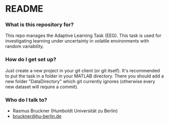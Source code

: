 # README #

### What is this repository for? ###

This repo manages the Adaptive Learning Task (EEG).
This task is used for investigating learning under uncertainty
in volatile environments with random variability. 

### How do I get set up? ###

Just create a new project in your git client (or git itself). 
It's recommended to put the task in a folder in your MATLAB directory.
There you should add a new folder "DataDirectory" which git currently
ignores (otherwise every new dataset will require a commit).

### Who do I talk to? ###

* Rasmus Bruckner (Humboldt Universität zu Berlin)
* bruckner@hu-berlin.de